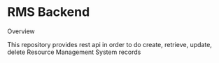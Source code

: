 # RMS Backend

Overview

This repository provides rest api in order to do create, retrieve, update, delete Resource Management System records 